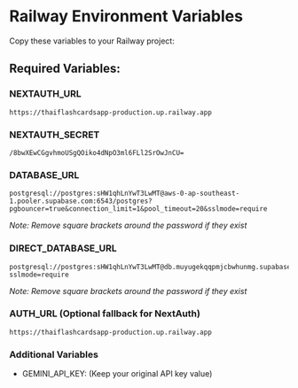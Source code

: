 # Railway Environment Variables

Copy these variables to your Railway project:

## Required Variables:

### NEXTAUTH_URL
```
https://thaiflashcardsapp-production.up.railway.app
```

### NEXTAUTH_SECRET
```
/8bwXEwCGgvhmoUSgQOiko4dNpO3ml6FLl2SrOwJnCU=
```

### DATABASE_URL
```
postgresql://postgres:sHW1qhLnYwT3LwMT@aws-0-ap-southeast-1.pooler.supabase.com:6543/postgres?pgbouncer=true&connection_limit=1&pool_timeout=20&sslmode=require
```
*Note: Remove square brackets around the password if they exist*

### DIRECT_DATABASE_URL
```
postgresql://postgres:sHW1qhLnYwT3LwMT@db.muyugekqqpmjcbwhunmg.supabase.co:5432/postgres?sslmode=require
```
*Note: Remove square brackets around the password if they exist*

### AUTH_URL (Optional fallback for NextAuth)
```
https://thaiflashcardsapp-production.up.railway.app
```

### Additional Variables
- GEMINI_API_KEY: (Keep your original API key value) 